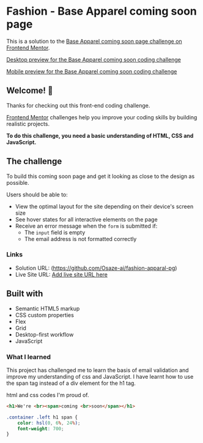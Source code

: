 # Fashion - Base Apparel coming soon page

This is a solution to the [Base Apparel coming soon page challenge on Frontend Mentor](https://www.frontendmentor.io/challenges/base-apparel-coming-soon-page-5d46b47f8db8a7063f9331a0). 

[Desktop preview for the Base Apparel coming soon coding challenge](./design/desktop-preview.jpg)

[Mobile preview for the Base Apparel coming soon coding challenge](./design/mobile-design.jpg)

## Welcome! 👋

Thanks for checking out this front-end coding challenge.

[Frontend Mentor](https://www.frontendmentor.io) challenges help you improve your coding skills by building realistic projects.

**To do this challenge, you need a basic understanding of HTML, CSS and JavaScript.**

## The challenge

To build this coming soon page and get it looking as close to the design as possible.

Users should be able to:

- View the optimal layout for the site depending on their device's screen size
- See hover states for all interactive elements on the page
- Receive an error message when the `form` is submitted if:
  - The `input` field is empty
  - The email address is not formatted correctly

### Links

- Solution URL: (https://github.com/Osaze-ai/fashion-apparal-pg)
- Live Site URL: [Add live site URL here](https://your-live-site-url.com)

## Built with 

- Semantic HTML5 markup
- CSS custom properties
- Flex
- Grid
- Desktop-first workflow
- JavaScript

### What I learned

This project has challenged me to learn the basis of email validation and improve my understanding of css and JavaScript. I have learnt how to use the span tag instead of a div element for the h1 tag. 

html and css codes I'm proud of. 
```html
<h1>We're <br><span>coming <br>soon</span></h1>
```
```css
.container .left h1 span {
	color: hsl(0, 6%, 24%);
	font-weight: 700;
}
```

